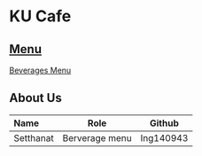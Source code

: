 # KU Cafe

## [Menu](Menu.md)

[Beverages Menu](Menu.md/#Beverage%20Menu)


## About Us



| Name      | Role      | Github          |
|:----------|-----------|-----------------|
| Setthanat | Berverage menu | Ing140943 |

